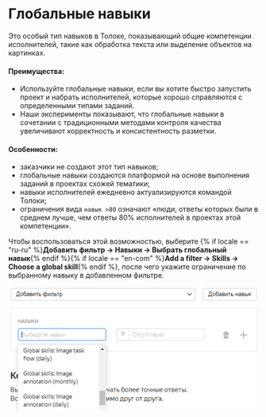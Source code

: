 # Глобальные навыки

Это особый тип навыков в Толоке, показывающий общие компетенции исполнителей, такие как обработка текста или выделение объектов на картинках.

#### Преимущества:

- Используйте глобальные навыки, если вы хотите быстро запустить проект и набрать исполнителей, которые хорошо справляются с определенными типами заданий.
- Наши эксперименты показывают, что глобальные навыки в сочетании с традиционными методами контроля качества увеличивают корректность и консистентность разметки.

#### Особенности:

- заказчики не создают этот тип навыков;
- глобальные навыки создаются платформой на основе выполнения заданий в проектах схожей тематики;
- навыки исполнителей ежедневно актуализируются командой Толоки;
- ограничения вида `навык >80` означают «люди, ответы которых были в среднем лучше, чем ответы 80% исполнителей в проектах этой компетенции».

Чтобы воспользоваться этой возможностью, выберите {% if locale == "ru-ru" %}**Добавить фильтр → Навыки → Выбрать глобальный навык**{% endif %}{% if locale == "en-com" %}**Add a filter → Skills → Choose a global skill**{% endif %}, после чего укажите ограничение по выбранному навыку в добавленном фильтре.

![](../_images/cross-project-skills/cross-project-skills.png)
